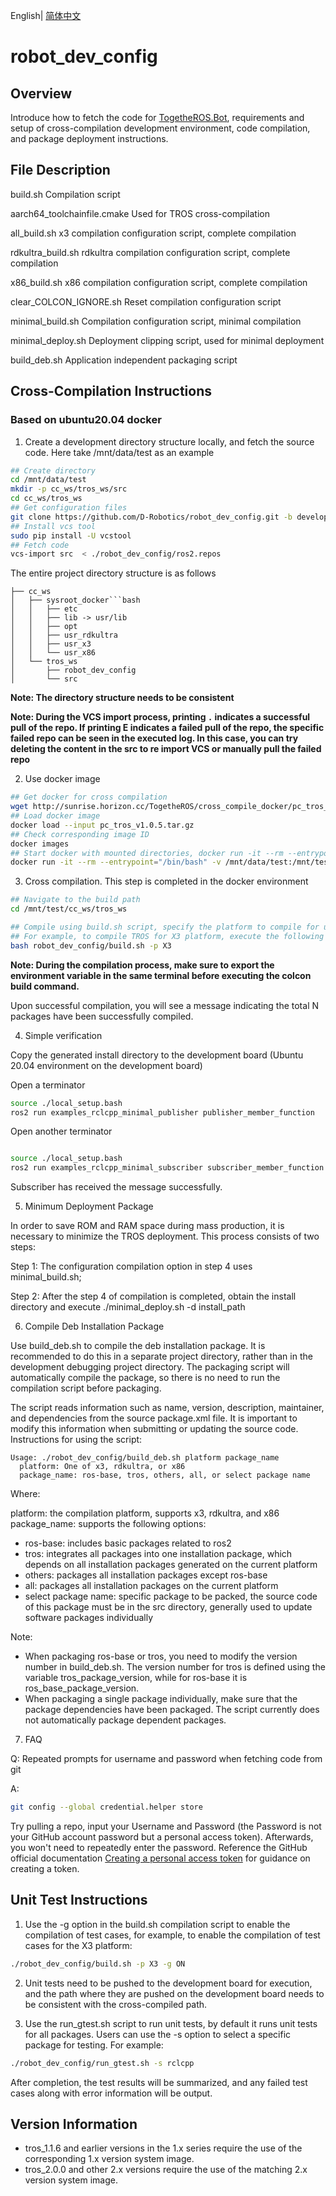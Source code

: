 English| [简体中文](./README_cn.md)

# robot_dev_config

## Overview

Introduce how to fetch the code for [TogetheROS.Bot](https://developer.horizon.ai/api/v1/fileData/documents_tros/index.html), requirements and setup of cross-compilation development environment, code compilation, and package deployment instructions.

## File Description

build.sh Compilation script

aarch64_toolchainfile.cmake Used for TROS cross-compilation

all_build.sh x3 compilation configuration script, complete compilation

rdkultra_build.sh rdkultra compilation configuration script, complete compilation

x86_build.sh x86 compilation configuration script, complete compilation

clear_COLCON_IGNORE.sh Reset compilation configuration script

minimal_build.sh Compilation configuration script, minimal compilation

minimal_deploy.sh Deployment clipping script, used for minimal deployment

build_deb.sh Application independent packaging script

## Cross-Compilation Instructions

### Based on ubuntu20.04 docker

1. Create a development directory structure locally, and fetch the source code. Here take /mnt/data/test as an example

```bash
## Create directory
cd /mnt/data/test
mkdir -p cc_ws/tros_ws/src
cd cc_ws/tros_ws
## Get configuration files
git clone https://github.com/D-Robotics/robot_dev_config.git -b develop
## Install vcs tool
sudo pip install -U vcstool 
## Fetch code
vcs-import src  < ./robot_dev_config/ros2.repos 
```

The entire project directory structure is as follows

```text
├── cc_ws
│   ├── sysroot_docker```bash
│   │   ├── etc
│   │   ├── lib -> usr/lib
│   │   ├── opt
│   │   ├── usr_rdkultra
│   │   ├── usr_x3
│   │   └── usr_x86
│   └── tros_ws
│       ├── robot_dev_config
│       └── src
```
**Note: The directory structure needs to be consistent**

**Note: During the VCS import process, printing `.` indicates a successful pull of the repo. If printing E indicates a failed pull of the repo, the specific failed repo can be seen in the executed log. In this case, you can try deleting the content in the src to re import VCS or manually pull the failed repo**

2. Use docker image

```bash
## Get docker for cross compilation
wget http://sunrise.horizon.cc/TogetheROS/cross_compile_docker/pc_tros_v1.0.5.tar.gz
## Load docker image
docker load --input pc_tros_v1.0.5.tar.gz
## Check corresponding image ID
docker images
## Start docker with mounted directories, docker run -it --rm --entrypoint="/bin/bash" -v Local directory in PC:Directory in docker image imageID
docker run -it --rm --entrypoint="/bin/bash" -v /mnt/data/test:/mnt/test 725ec5a56ede
```

3. Cross compilation. This step is completed in the docker environment

```bash
## Navigate to the build path
cd /mnt/test/cc_ws/tros_ws

## Compile using build.sh script, specify the platform to compile for using the -p option [X3|Rdkultra|X86]
## For example, to compile TROS for X3 platform, execute the following command
bash robot_dev_config/build.sh -p X3
```

**Note: During the compilation process, make sure to export the environment variable in the same terminal before executing the colcon build command.**

Upon successful compilation, you will see a message indicating the total N packages have been successfully compiled.

4. Simple verification

Copy the generated install directory to the development board (Ubuntu 20.04 environment on the development board)

Open a terminator
```bash
source ./local_setup.bash
ros2 run examples_rclcpp_minimal_publisher publisher_member_function
```

Open another terminator

```bash

source ./local_setup.bash
ros2 run examples_rclcpp_minimal_subscriber subscriber_member_function

```

Subscriber has received the message successfully.

5. Minimum Deployment Package

In order to save ROM and RAM space during mass production, it is necessary to minimize the TROS deployment. This process consists of two steps:

Step 1: The configuration compilation option in step 4 uses minimal_build.sh;

Step 2: After the step 4 of compilation is completed, obtain the install directory and execute ./minimal_deploy.sh -d install_path

6. Compile Deb Installation Package

Use build_deb.sh to compile the deb installation package. It is recommended to do this in a separate project directory, rather than in the development debugging project directory. The packaging script will automatically compile the package, so there is no need to run the compilation script before packaging.

The script reads information such as name, version, description, maintainer, and dependencies from the source package.xml file. It is important to modify this information when submitting or updating the source code. Instructions for using the script:

```text
Usage: ./robot_dev_config/build_deb.sh platform package_name
  platform: One of x3, rdkultra, or x86
  package_name: ros-base, tros, others, all, or select package name
```

Where:

platform: the compilation platform, supports x3, rdkultra, and x86
package_name: supports the following options:
- ros-base: includes basic packages related to ros2
- tros: integrates all packages into one installation package, which depends on all installation packages generated on the current platform
- others: packages all installation packages except ros-base
- all: packages all installation packages on the current platform
- select package name: specific package to be packed, the source code of this package must be in the src directory, generally used to update software packages individually

Note:

- When packaging ros-base or tros, you need to modify the version number in build_deb.sh. The version number for tros is defined using the variable tros_package_version, while for ros-base it is ros_base_package_version.
- When packaging a single package individually, make sure that the package dependencies have been packaged. The script currently does not automatically package dependent packages.

7. FAQ

Q: Repeated prompts for username and password when fetching code from git

A:

```bash
git config --global credential.helper store
```

Try pulling a repo, input your Username and Password (the Password is not your GitHub account password but a personal access token). Afterwards, you won't need to repeatedly enter the password. Reference the GitHub official documentation [Creating a personal access token](https://docs.github.com/en/authentication/keeping-your-account-and-data-secure/creating-a-personal-access-token) for guidance on creating a token.

## Unit Test Instructions

1. Use the -g option in the build.sh compilation script to enable the compilation of test cases, for example, to enable the compilation of test cases for the X3 platform:

```bash
./robot_dev_config/build.sh -p X3 -g ON
```

2. Unit tests need to be pushed to the development board for execution, and the path where they are pushed on the development board needs to be consistent with the cross-compiled path.

3. Use the run_gtest.sh script to run unit tests, by default it runs unit tests for all packages. Users can use the -s option to select a specific package for testing. For example:

```bash
./robot_dev_config/run_gtest.sh -s rclcpp
```

After completion, the test results will be summarized, and any failed test cases along with error information will be output.

## Version Information

- tros_1.1.6 and earlier versions in the 1.x series require the use of the corresponding 1.x version system image.
- tros_2.0.0 and other 2.x versions require the use of the matching 2.x version system image.
